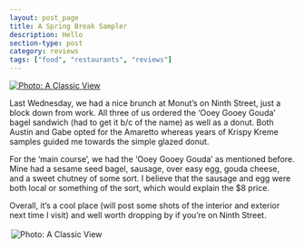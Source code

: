 ```yaml
---
layout: post_page
title: A Spring Break Sampler
description: Hello
section-type: post
category: reviews
tags: ["food", "restaurants", "reviews"]
---
```


<a href="Images/2015.03.13/amaretto.jpg"> 
<img alt="Photo: A Classic View" src="http://nmlin.org/Images/2015.03.13/amaretto.jpg" style="max-width:630px;">
</a>


Last Wednesday, we had a nice brunch at Monut’s on Ninth Street, just a block down from work. All three of us ordered the ‘Ooey Gooey Gouda’ bagel sandwich (had to get it b/c of the name) as well as a donut. Both Austin and Gabe opted for the Amaretto whereas years of Krispy Kreme samples guided me towards the simple glazed donut.

For the ‘main course’, we had the ‘Ooey Gooey Gouda’ as mentioned before. Mine had a sesame seed bagel, sausage, over easy egg, gouda cheese, and a sweet chutney of some sort. I believe that the sausage and egg were both local or something of the sort, which would explain the $8 price. 

Overall, it’s a cool place (will post some shots of the interior and exterior next time I visit) and well worth dropping by if you’re on Ninth Street.

<a href="Images/2015.03.13/gouda.jpg" style="display:inline-block;margin:3px;text-decoration:none;"> 
<img alt="Photo: A Classic View" src="http://nmlin.org/Images/2015.03.13/gouda.jpg" style="max-width:630px;">
</a>